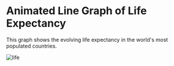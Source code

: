 # Animated Line Graph of Life Expectancy
This graph shows the evolving life expectancy in the world's most populated countries.

![life](https://github.com/Anup-droid/animated_line_LE/assets/61412144/1f8da0a3-2d8d-49f7-bc17-f87ab4c8660c)

